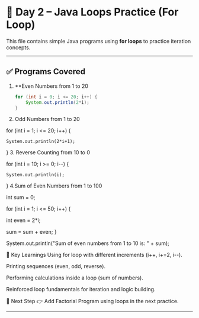 # 🚀 Day 2 – Java Loops Practice (For Loop)

This file contains simple Java programs using **for loops** to practice iteration concepts.  

---

## ✅ Programs Covered

1. **Even Numbers from 1 to 20
   ```java
   for (int i = 0; i <= 20; i++) {
       System.out.println(2*i);
   }

2. Odd Numbers from 1 to 20
    
 for (int i = 1; i <= 20; i++) {

    System.out.println(2*i+1);
   
}
3. Reverse Counting from 10 to 0

for (int i = 10; i >= 0; i--) {

    System.out.println(i);
}
4.Sum of Even Numbers from 1 to 100

int sum = 0;

for (int i = 1; i <= 50; i++) {

   int even = 2*i;
   
   sum = sum + even;
}

System.out.println("Sum of even numbers from 1 to 10 is: " + sum);


🎯 Key Learnings
Using for loop with different increments (i++, i+=2, i--).

Printing sequences (even, odd, reverse).

Performing calculations inside a loop (sum of numbers).

Reinforced loop fundamentals for iteration and logic building.

📌 Next Step
👉 Add Factorial Program using loops in the next practice.


---

